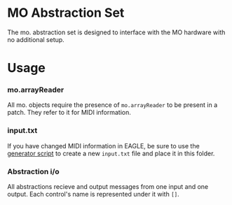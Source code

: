 # MO Abstraction Set
The mo. abstraction set is designed to interface with the MO hardware with no additional setup.
# Usage
### mo.arrayReader
All mo. objects require the presence of ```mo.arrayReader``` to be present in a patch. They refer to it for MIDI information.
### input.txt
If you have changed MIDI information in EAGLE, be sure to use the [generator script](https://github.com/batchku/MO/blob/master/PCBs/Processor/createFiles.py) to create a new ```input.txt``` file and place it in this folder.
### Abstraction i/o
All abstractions recieve and output messages from one input and one output. Each control's name is represented under it with ```[]```.
